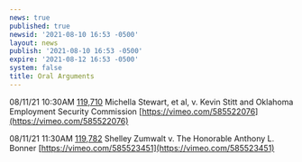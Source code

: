 ```yaml
---
news: true
published: true
newsid: '2021-08-10 16:53 -0500'
layout: news
publish: '2021-08-10 16:53 -0500'
expire: '2021-08-12 16:53 -0500'
system: false
title: Oral Arguments
---
```

08/11/21 10:30AM [119,710](http://www.oscn.net/dockets/GetCaseInformation.aspx?db=appellate&number=119710) Michella Stewart, et al, v. Kevin Stitt and Oklahoma Employment Security Commission [https://vimeo.com/585522076](https://vimeo.com/585522076)

08/11/21 11:30AM [119,782](http://www.oscn.net/dockets/GetCaseInformation.aspx?db=appellate&number=119782) Shelley Zumwalt v. The Honorable Anthony L. Bonner [https://vimeo.com/585523451](https://vimeo.com/585523451) 